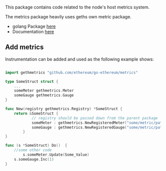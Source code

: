 This package contains code related to the node's host metrics system.

The metrics package heavily uses geths own metric package.
- golang Package [here](https://github.com/ethereum/go-ethereum/tree/master/metrics)
- Documentation [here](https://geth.ethereum.org/docs/interface/metrics)


## Add metrics

Instrumentation can be added and used as the following example shows:

```go

import gethmetrics "github.com/ethereum/go-ethereum/metrics"

type SomeStruct struct {
	...
    someMeter gethmetrics.Meter
	someGauge gethmetrics.Gauge
}

func New(registry gethmetrics.Registry) *SomeStruct {
	return &SomeStruct {
            // registry should be passed down from the parent package
            someMeter : gethmetrics.NewRegisteredMeter("some/metric/path", registry),
            someGauge : gethmetrics.NewRegisteredGauge("some/metric/path", registry), 
        }
}

func (s *SomeStruct) Do()  {
	//some other code
        s.someMeter.Update(Some_Value)
	s.someGauge.Inc(1)
}

```